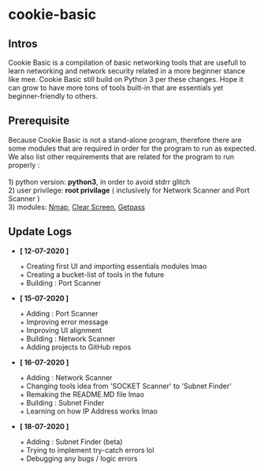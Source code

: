 # cookie-basic
<h2>Intros</h2>
<p>
  Cookie Basic is a compilation of basic networking tools that are usefull to learn networking and network security related in a more beginner stance like mee. Cookie Basic still build 
  on Python 3 per these changes. Hope it can  grow to have more tons of tools built-in that are essentials yet beginner-friendly to others.<br>
</p>
<h2>Prerequisite</h2>
<p>
  Because Cookie Basic is not a stand-alone program, therefore there are some modules that are required in order for the program to run as expected. We also list other requirements that 
  are related for the program to run properly :<br><br>
  1) python version: <strong>python3</strong>, in order to avoid stdrr glitch<br>
  2) user privilege: <strong>root privilage</strong> ( inclusively for Network Scanner and Port Scanner )<br>
  3) modules: <a href="https://pypi.org/project/python-nmap/">Nmap</a>, <a href="https://pypi.org/project/clearscreen/">Clear Screen</a>, <a href="https://pypi.org/project/getpass3//">Getpass</a>
</p>
<h2>Update Logs</h2>
<ul>
  <li>
    <strong>[ 12-07-2020 ]</strong>
      <p>
        + Creating first UI and importing essentials modules lmao<br>
        + Creating a bucket-list of tools in the future<br>
        + Building : Port Scanner
      </p>
  </li>
  <li>
    <strong>[ 15-07-2020 ]</strong>
      <p>
        + Adding : Port Scanner<br>
        + Improving error message<br>
        + Improving UI alignment<br>
        + Building : Network Scanner<br>
        + Adding projects to GitHub repos
      </p>
  </li>  
  <li>
    <strong>[ 16-07-2020 ]</strong>
      <p>
        + Adding : Network Scanner<br>
        + Changing tools idea from 'SOCKET Scanner' to 'Subnet Finder'<br>
        + Remaking the README.MD file lmao<br>
        + Building : Subnet Finder<br>
        + Learning on how IP Address works lmao
      </p>
  </li>
  <li>
    <strong>[ 18-07-2020 ]</strong>
      <p>
        + Adding : Subnet Finder (beta)<br>
        + Trying to implement try-catch errors lol<br>
        + Debugging any bugs / logic errors
      </p>
  </li>    
<ul>
